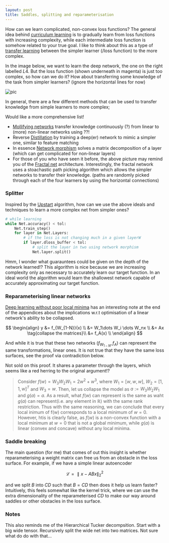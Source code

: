 ```yaml
---
layout: post
title: Saddles, splitting and reparameterisation
---
```


How can we learn complicated, non-convex loss functions? The general idea behind [curriculum learning]() is to gradually learn from loss functions with increasing complexity, while each intermediate loss function is somehow related to your true goal. I like to think about this as a type of [transfer learning]() between the simpler learner (/loss function) to the more complex.

In the image below, we want to learn the deep network, the one on the right labelled $L4$. But the loss function (shown underneath in magenta) is just too complex, so how can we do it? How about transferring some knowledge of the task from simpler learners? (ignore the horizontal lines for now)

![pic]({{site.baseurl}}\images/Curriculum.png)

In general, there are a few different methods that can be used to transfer knowledge from simple learners to more complex;

<side>Would like a more comprehensive list!</side>
* [Mollifying networks](https://arxiv.org/abs/1608.04980) transfer knowledge continuously (?) from linear to (more) non-linear networks using ??!
* Reverse [Distillation](https://arxiv.org/abs/1503.02531) by training a deep(er) network to mimic a simpler one, similar to feature matching
* In essence [Network morphism](https://arxiv.org/abs/1603.01670) solves a matrix decomposition of a layer (which can get complicated for non-linear layers)
* For those of you who have seen it before, the above picture may remind you of the [Fractal net](https://arxiv.org/abs/1605.07648) architecture. Interestingly, the fractal network uses a stoachastic path picking algorithm which allows the simpler networks to transfer their knowledge. (paths are randomly picked through each of the four learners by using the horizontal connections)

### Splitter

Inspired by the [Upstart](http://www.mitpressjournals.org/doi/abs/10.1162/neco.1990.2.2.198?journalCode=neco#.V-9IzZN96zY) algorithm, how can we use the above ideals and techniques to learn a more complex net from simpler ones?

```python
# while learning
while Net.accuracy() < tol:
    Net.train_step()
    for layer in Net.Layers:
        # if the loss is not changing much in a given layerW
        if layer.dloss_buffer < tol:
            # split the layer in two using network morphism
            Net.layer.split()  
```

<side>Hmm, I wonder what guarauntees could be given on the depth of the network learned!?</side>
This algorithm is nice because we are increasing complexity only as necessary to accurately learn our target function. In an ideal world the algorithm would learn the shallowest network capable of accurately approximating our target function.

### Reparameterising linear networks

[Deep learning without poor local minima](https://arxiv.org/abs/1605.07110) has an interesting note at the end of the appendices about the implications w.r.t optimisation of a linear network's ability to be collapsed.

$$
\begin{align}
y &= f_{W_{1-N}}(x) \\
&= W_1\dots W_i \dots W_nx \\
&= Ax \tag{collapse the matrices}\\
&= f_A(x) \\
\end{align}
$$

And while it is true that these two networks ($f_{W_{1-N}}, f_A$) can represent the same transformations, linear ones. It is not true that they have the same loss surfaces, see the proof via contradiction below.

<side>Not sold on this proof. It shares a parameter through the layers, which seems like a red herring to the original argument!?</side>
> Consider $f(w) = W_3W_2W_1 = 2w^2 + w^3$, where $W_1 = [w, w ,w]$, $W_2 = [1, 1, w]^T$ and $W_3 = w$. Then, let us collapse the model as $a:= W_3W_2W_1$ and $g(a) = a$. As a result, what $f(w)$ can represent is the same as waht $g(a)$ can represent(i.e. any element in $\mathbb R$) with the same rank restriction. Thus with the same reasoning, we can conclude that every local inimum of f(w) corresponds to a local minimum of $w=0$. However, htis is clearly false, as $f(w)$ is a non-convex function with a local minimum at $w = 0$ that is not a global minimum, while $g(a)$ is linear (convex and concave) without any local minima.

### Saddle breaking

The main question (for me) that comes of out this insight is whether reparameterising a weight matrix can free us from an obstacle in the loss surface. For example, if we have a simple linear autoencoder

$$\mathcal L = \parallel x - ABx\parallel_2^2$$

and we split $B$ into $CD$ such that $B = CD$ then does it help us learn faster? Intuitively, this feels somewhat like the kernel trick, where we can use the extra dimensionality of the reparameterised $CD$ to make our way around saddles or other obstacles in the loss surface.

### Notes

This also reminds me of the Hierarchical Tucker decompsition. Start with a big wide tensor. Recursively split the wide net into two matrices. Not sure what do do with that...
